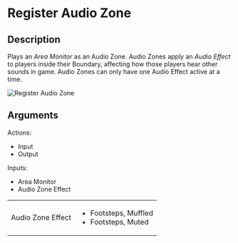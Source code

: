 # Register Audio Zone

## Description

Plays an _Area Monitor_ as an Audio Zone. Audio Zones apply an _Audio Effect_ to players inside their Boundary, affecting how those players hear other sounds in game. Audio Zones can only have one Audio Effect active at a time.

![Register Audio Zone](../../.gitbook/assets/images/scripting/audio/register-audio-zone.png)

## Arguments

Actions:

- Input
- Output

Inputs:

- Area Monitor
- Audio Zone Effect

|||
|:-- | :--|
|Audio Zone Effect|<ul><li>Footsteps, Muffled</li><li>Footsteps, Muted</li></ul>|
